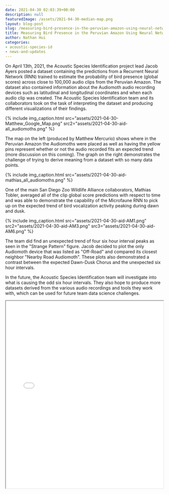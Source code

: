 ```yaml
---
date: 2021-04-30 02:03:39+00:00
description: null
featuredImage: /assets/2021-04-30-median-map.png
layout: blog-post
slug: /measuring-bird-presence-in-the-peruvian-amazon-using-neural-network-predictions
title: Measuring Bird Presence in the Peruvian Amazon Using Neural Network Predictions
author: Nathan Hui
categories:
- acoustic-species-id
- news-and-updates
---
```

On April 13th, 2021, the Acoustic Species Identification project lead Jacob Ayers posted a dataset containing the predictions from a Recurrent Neural Network (RNN) trained to estimate the probability of bird presence (global scores) across close to 100,000 audio clips from the Peruvian Amazon. The dataset also contained information about the Audiomoth audio recording devices such as latitudinal and longitudinal coordinates and when each audio clip was created. The Acoustic Species Identification team and its collaborators took on the task of interpreting the dataset and producing different visualizations of their findings.

{% include
  img_caption.html
  src="assets/2021-04-30-Matthew_Google_Map.png"
  src2="assets/2021-04-30-aid-all_audiomoths.png"
%}

The map on the left (produced by Matthew Mercurio) shows where in the Peruvian Amazon the Audiomoths were placed as well as having the yellow pins represent whether or not the audio recorded fits an expected trend (more discussion on this coming). The graph on the right demonstrates the challenge of trying to derive meaning from a dataset with so many data points. 

{% include
  img_caption.html
  src="assets/2021-04-30-aid-mathias_all_audiomoths.png"
%}

One of the main San Diego Zoo Wildlife Alliance collaborators, Mathias Tobler, averaged all of the clip global score predictions with respect to time and was able to demonstrate the capability of the Microfaune RNN to pick up on the expected trend of bird vocalization activity peaking during dawn and dusk.

{%
    include
    img_caption.html
    src="assets/2021-04-30-aid-AM1.png"
    src2="assets/2021-04-30-aid-AM3.png"
    src3="assets/2021-04-30-aid-AM6.png"
%}

The team did find an unexpected trend of four six hour interval peaks as seen in the "Strange Pattern" figure. Jacob decided to plot the only Audiomoth device that was listed as "Off-Road" and compared its closest neighbor "Nearby Road Audiomoth". These plots also demonstrated a contrast between the expected Dawn-Dusk Chorus and the unexpected six hour intervals.

In the future, the Acoustic Species Identification team will investigate into what is causing the odd six hour intervals. They also hope to produce more datasets derived from the various audio recordings and tools they work with, which can be used for future team data science challenges.

<iframe src="{{'assets/aid-median_bubble.html' | absolute_url}}" title="Interactive Map" width="100%" height="600"></iframe>
